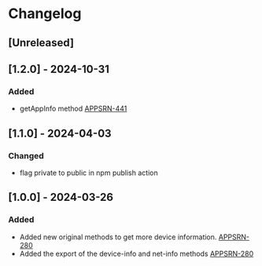 # Changelog

## [Unreleased]

## [1.2.0] - 2024-10-31

### Added

- getAppInfo method [APPSRN-441](https://janiscommerce.atlassian.net/browse/APPSRN-441)

## [1.1.0] - 2024-04-03

### Changed

- flag private to public in npm publish action

## [1.0.0] - 2024-03-26

### Added

- Added new original methods to get more device information. [APPSRN-280](https://janiscommerce.atlassian.net/browse/APPSRN-280)
- Added the export of the device-info and net-info methods [APPSRN-280](https://janiscommerce.atlassian.net/browse/APPSRN-280)
